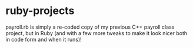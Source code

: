 # ruby-projects

payroll.rb is simply a re-coded copy of my previous C++ payroll class project, but in Ruby 
(and with a few more tweaks to make it look nicer both in code form and when it runs)!
